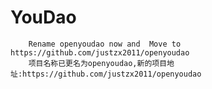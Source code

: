 # YouDao

        Rename openyoudao now and  Move to https://github.com/justzx2011/openyoudao
        项目名称已更名为openyoudao,新的项目地址:https://github.com/justzx2011/openyoudao
     
